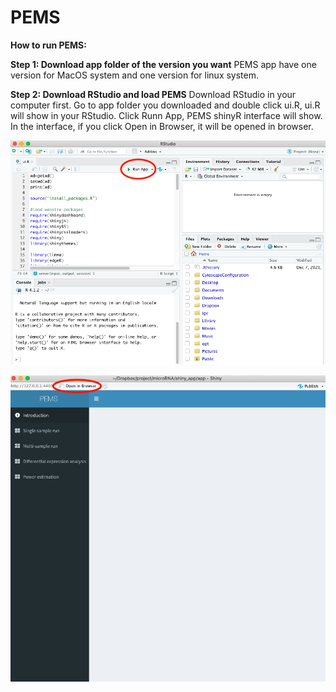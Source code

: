 # PEMS

**How to run PEMS:** 

**Step 1: Download app folder of the version you want**
PEMS app have one version for MacOS system and one version for linux system.

**Step 2: Download RStudio and load PEMS**
Download RStudio in your computer first. Go to app folder you downloaded and double click ui.R, ui.R will show in your RStudio. Click Runn App, PEMS shinyR interface will show. In the interface, if you click Open in Browser, it will be opened in browser.

![plot](./readme_figure/rstudio.png)

![plot](./readme_figure/PEMS_interface.png)


